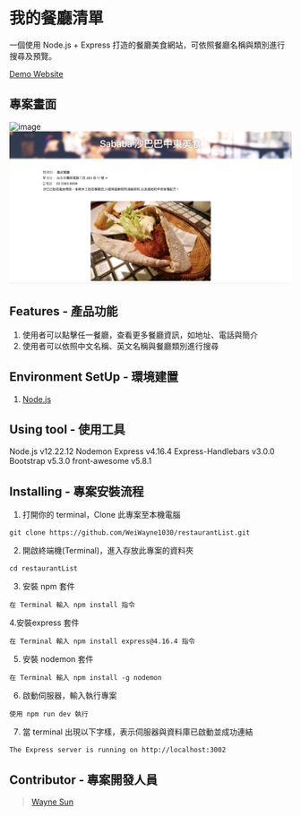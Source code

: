 # 我的餐廳清單

一個使用 Node.js + Express 打造的餐廳美食網站，可依照餐廳名稱與類別進行搜尋及預覽。

[Demo Website](http://localhost:3002/)


## 專案畫面
![image](https://github.com/WeiWayne1030/restaurantList/blob/main/public/index.png)
![image](https://github.com/WeiWayne1030/restaurantList/blob/main/public/description.png)


## Features - 產品功能

1. 使用者可以點擊任一餐廳，查看更多餐廳資訊，如地址、電話與簡介
2. 使用者可以依照中文名稱、英文名稱與餐廳類別進行搜尋

## Environment SetUp - 環境建置

1. [Node.js](https://nodejs.org/en/)

## Using tool - 使用工具
Node.js v12.22.12
Nodemon
Express v4.16.4
Express-Handlebars v3.0.0
Bootstrap v5.3.0
front-awesome v5.8.1


## Installing - 專案安裝流程

1. 打開你的 terminal，Clone 此專案至本機電腦

```
git clone https://github.com/WeiWayne1030/restaurantList.git
```

2. 開啟終端機(Terminal)，進入存放此專案的資料夾

```
cd restaurantList
```

3. 安裝 npm 套件

```
在 Terminal 輸入 npm install 指令
```
4.安裝express 套件

```
在 Terminal 輸入 npm install express@4.16.4 指令
```

5. 安裝 nodemon 套件

```
在 Terminal 輸入 npm install -g nodemon
```

6. 啟動伺服器，輸入執行專案

```
使用 npm run dev 執行
```

7. 當 terminal 出現以下字樣，表示伺服器與資料庫已啟動並成功連結

```
The Express server is running on http://localhost:3002
```

## Contributor - 專案開發人員

> [Wayne Sun]([https://github.com/WeiWayne1030])

